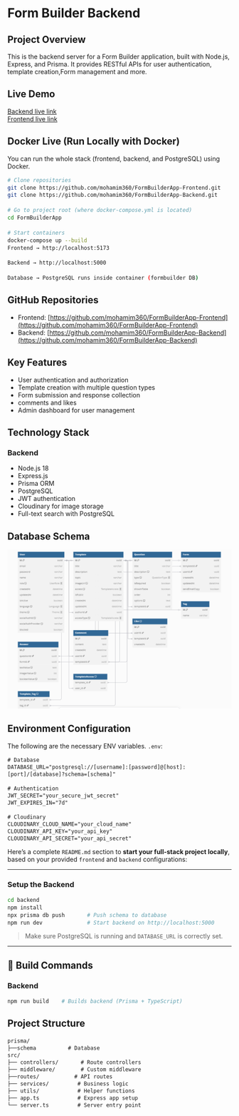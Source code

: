 # Form Builder Backend

## Project Overview
This is the backend server for a Form Builder application, built with Node.js, Express, and Prisma. It provides RESTful APIs for user authentication, template creation,Form management and more.

## Live Demo
[Backend live link](https://formbuilderapp-backend-6.onrender.com)  
[Frontend live link](https://form-builder-app-frontend-eta.vercel.app/)

## Docker Live (Run Locally with Docker)
You can run the whole stack (frontend, backend, and PostgreSQL) using Docker.

```bash
# Clone repositories
git clone https://github.com/mohamim360/FormBuilderApp-Frontend.git
git clone https://github.com/mohamim360/FormBuilderApp-Backend.git

# Go to project root (where docker-compose.yml is located)
cd FormBuilderApp

# Start containers
docker-compose up --build
Frontend → http://localhost:5173

Backend → http://localhost:5000

Database → PostgreSQL runs inside container (formbuilder DB)
```

## GitHub Repositories
- Frontend: [https://github.com/mohamim360/FormBuilderApp-Frontend](https://github.com/mohamim360/FormBuilderApp-Frontend)
- Backend: [https://github.com/mohamim360/FormBuilderApp-Backend](https://github.com/mohamim360/FormBuilderApp-Backend)

## Key Features
- User authentication and authorization
- Template creation with multiple question types
- Form submission and response collection
- comments and likes
- Admin dashboard for user management

## Technology Stack

### Backend
- Node.js 18
- Express.js
- Prisma ORM
- PostgreSQL
- JWT authentication
- Cloudinary for image storage
- Full-text search with PostgreSQL

## Database Schema
![ER Diagram](src/uploads/ER.PNG)

## Environment Configuration
The following are the necessary ENV variables. `.env`:

```env
# Database
DATABASE_URL="postgresql://[username]:[password]@[host]:[port]/[database]?schema=[schema]"

# Authentication
JWT_SECRET="your_secure_jwt_secret"
JWT_EXPIRES_IN="7d"

# Cloudinary
CLOUDINARY_CLOUD_NAME="your_cloud_name"
CLOUDINARY_API_KEY="your_api_key"
CLOUDINARY_API_SECRET="your_api_secret"

```
Here’s a complete `README.md` section to **start your full-stack project locally**, based on your provided `frontend` and `backend` configurations:

---


### Setup the **Backend**

```bash
cd backend
npm install
npx prisma db push       # Push schema to database
npm run dev              # Start backend on http://localhost:5000
```

> Make sure PostgreSQL is running and `DATABASE_URL` is correctly set.

---

## 🔧 Build Commands

### Backend

```bash
npm run build    # Builds backend (Prisma + TypeScript)
```

## Project Structure


```
prisma/ 
├──schema          # Database
src/
├── controllers/       # Route controllers
├── middleware/        # Custom middleware
├──routes/           # API routes
├── services/         # Business logic
├── utils/            # Helper functions
├── app.ts            # Express app setup
└── server.ts         # Server entry point
```

